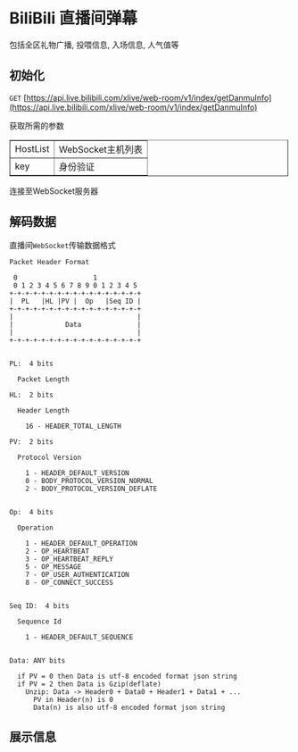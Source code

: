 # BiliBili 直播间弹幕
包括全区礼物广播, 投喂信息, 入场信息, 人气值等  

## 初始化
`GET` [https://api.live.bilibili.com/xlive/web-room/v1/index/getDanmuInfo](https://api.live.bilibili.com/xlive/web-room/v1/index/getDanmuInfo)  

获取所需的参数  

<table border="1" cellpadding="1" cellspacing="1" style="width:500px">
    <tbody>
        <tr>
            <td>HostList</td>
            <td>WebSocket主机列表</td>
        </tr>
        <tr>
            <td>key</td>
            <td>身份验证</td>
        </tr>
    </tbody>
</table>

连接至WebSocket服务器

## 解码数据
直播间`WebSocket`传输数据格式
```
Packet Header Format

 0                   1           
 0 1 2 3 4 5 6 7 8 9 0 1 2 3 4 5 
+-+-+-+-+-+-+-+-+-+-+-+-+-+-+-+-+
|  PL   |HL |PV |  Op   |Seq ID |
+-+-+-+-+-+-+-+-+-+-+-+-+-+-+-+-+
|                               |
|             Data              |
|                               |
+-+-+-+-+-+-+-+-+-+-+-+-+-+-+-+-+


PL:  4 bits

  Packet Length

HL:  2 bits

  Header Length

    16 - HEADER_TOTAL_LENGTH

PV:  2 bits

  Protocol Version
  
    1 - HEADER_DEFAULT_VERSION
    0 - BODY_PROTOCOL_VERSION_NORMAL
    2 - BODY_PROTOCOL_VERSION_DEFLATE


Op:  4 bits

  Operation

    1 - HEADER_DEFAULT_OPERATION
    2 - OP_HEARTBEAT
    3 - OP_HEARTBEAT_REPLY
    5 - OP_MESSAGE
    7 - OP_USER_AUTHENTICATION
    8 - OP_CONNECT_SUCCESS


Seq ID:  4 bits

  Sequence Id

    1 - HEADER_DEFAULT_SEQUENCE


Data: ANY bits

  if PV = 0 then Data is utf-8 encoded format json string
  if PV = 2 then Data is Gzip(deflate)
    Unzip: Data -> Header0 + Data0 + Header1 + Data1 + ...
      PV in Header(n) is 0
      Data(n) is also utf-8 encoded format json string

```

## 展示信息
